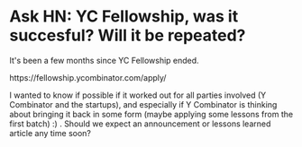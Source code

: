 # Ask HN: YC Fellowship, was it succesful? Will it be repeated?

It&#x27;s been a few months since YC Fellowship ended.<p>https:&#x2F;&#x2F;fellowship.ycombinator.com&#x2F;apply&#x2F;<p>I wanted to know if possible if it worked out for all parties involved (Y Combinator and the startups), and especially if Y Combinator is thinking about bringing it back in some form (maybe applying some lessons from the first batch) :) . Should we expect an announcement or lessons learned article any time soon?
